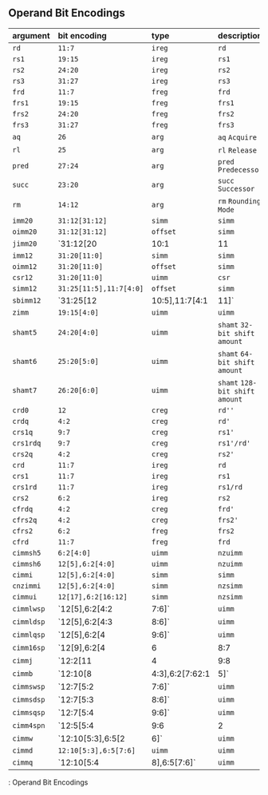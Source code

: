 ## Operand Bit Encodings

| argument     | bit encoding                   | type      | description                        |
|--------------|:-------------------------------|:----------|:-----------------------------------|
| `rd`         | `11:7`                         | `ireg`    | `rd`                               |
| `rs1`        | `19:15`                        | `ireg`    | `rs1`                              |
| `rs2`        | `24:20`                        | `ireg`    | `rs2`                              |
| `rs3`        | `31:27`                        | `ireg`    | `rs3`                              |
| `frd`        | `11:7`                         | `freg`    | `frd`                              |
| `frs1`       | `19:15`                        | `freg`    | `frs1`                             |
| `frs2`       | `24:20`                        | `freg`    | `frs2`                             |
| `frs3`       | `31:27`                        | `freg`    | `frs3`                             |
| `aq`         | `26`                           | `arg`     | `aq`        `Acquire`              |
| `rl`         | `25`                           | `arg`     | `rl`        `Release`              |
| `pred`       | `27:24`                        | `arg`     | `pred`      `Predecessor`          |
| `succ`       | `23:20`                        | `arg`     | `succ`      `Successor`            |
| `rm`         | `14:12`                        | `arg`     | `rm`        `Rounding Mode`        |
| `imm20`      | `31:12[31:12]`                 | `simm`    | `simm`                             |
| `oimm20`     | `31:12[31:12]`                 | `offset`  | `simm`                             |
| `jimm20`     | `31:12[20|10:1|11|19:12]`      | `offset`  | `simm`      `PC relative jump`     |
| `imm12`      | `31:20[11:0]`                  | `simm`    | `simm`                             |
| `oimm12`     | `31:20[11:0]`                  | `offset`  | `simm`                             |
| `csr12`      | `31:20[11:0]`                  | `uimm`    | `csr`                              |
| `simm12`     | `31:25[11:5],11:7[4:0]`        | `offset`  | `simm`                             |
| `sbimm12`    | `31:25[12|10:5],11:7[4:1|11]`  | `offset`  | `simm`      `PC relative branch`   |
| `zimm`       | `19:15[4:0]`                   | `uimm`    | `uimm`                             |
| `shamt5`     | `24:20[4:0]`                   | `uimm`    | `shamt`     `32-bit shift amount`  |
| `shamt6`     | `25:20[5:0]`                   | `uimm`    | `shamt`     `64-bit shift amount`  |
| `shamt7`     | `26:20[6:0]`                   | `uimm`    | `shamt`     `128-bit shift amount` |
| `crd0`       | `12`                           | `creg`    | `rd''`                             |
| `crdq`       | `4:2`                          | `creg`    | `rd'`                              |
| `crs1q`      | `9:7`                          | `creg`    | `rs1'`                             |
| `crs1rdq`    | `9:7`                          | `creg`    | `rs1'/rd'`                         |
| `crs2q`      | `4:2`                          | `creg`    | `rs2'`                             |
| `crd`        | `11:7`                         | `ireg`    | `rd`                               |
| `crs1`       | `11:7`                         | `ireg`    | `rs1`                              |
| `crs1rd`     | `11:7`                         | `ireg`    | `rs1/rd`                           |
| `crs2`       | `6:2`                          | `ireg`    | `rs2`                              |
| `cfrdq`      | `4:2`                          | `creg`    | `frd'`                             |
| `cfrs2q`     | `4:2`                          | `creg`    | `frs2'`                            |
| `cfrs2`      | `6:2`                          | `freg`    | `frs2`                             |
| `cfrd`       | `11:7`                         | `freg`    | `frd`                              |
| `cimmsh5`    | `6:2[4:0]`                     | `uimm`    | `nzuimm`                           |
| `cimmsh6`    | `12[5],6:2[4:0]`               | `uimm`    | `nzuimm`                           |
| `cimmi`      | `12[5],6:2[4:0]`               | `simm`    | `simm`                             |
| `cnzimmi`    | `12[5],6:2[4:0]`               | `simm`    | `nzsimm`                           |
| `cimmui`     | `12[17],6:2[16:12]`            | `simm`    | `nzsimm`                           |
| `cimmlwsp`   | `12[5],6:2[4:2|7:6]`           | `uimm`    | `uimm`                             |
| `cimmldsp`   | `12[5],6:2[4:3|8:6]`           | `uimm`    | `uimm`                             |
| `cimmlqsp`   | `12[5],6:2[4|9:6]`             | `uimm`    | `uimm`                             |
| `cimm16sp`   | `12[9],6:2[4|6|8:7|5]`         | `simm`    | `nzsimm`                           |
| `cimmj`      | `12:2[11|4|9:8|10|6|7|3:1|5]`  | `simm`    | `simm`      `PC relative jump`     |
| `cimmb`      | `12:10[8|4:3],6:2[7:62:1|5]`   | `simm`    | `simm`      `PC relative branch`   |
| `cimmswsp`   | `12:7[5:2|7:6]`                | `uimm`    | `uimm`                             |
| `cimmsdsp`   | `12:7[5:3|8:6]`                | `uimm`    | `uimm`                             |
| `cimmsqsp`   | `12:7[5:4|9:6]`                | `uimm`    | `uimm`                             |
| `cimm4spn`   | `12:5[5:4|9:6|2|3]`            | `uimm`    | `nzuimm`                           |
| `cimmw`      | `12:10[5:3],6:5[2|6]`          | `uimm`    | `uimm`                             |
| `cimmd`      | `12:10[5:3],6:5[7:6]`          | `uimm`    | `uimm`                             |
| `cimmq`      | `12:10[5:4|8],6:5[7:6]`        | `uimm`    | `uimm`                             |
: Operand Bit Encodings
